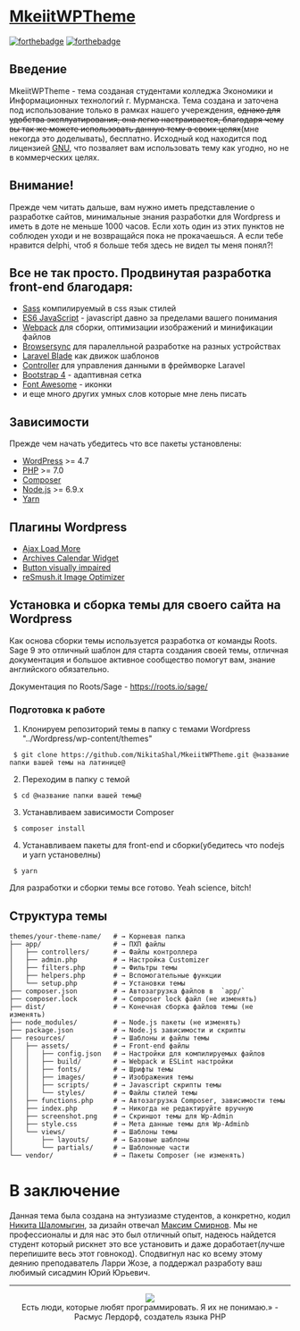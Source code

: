 # [MkeiitWPTheme](mcesii.ru)
[![forthebadge](http://forthebadge.com/images/badges/60-percent-of-the-time-works-every-time.svg)](http://forthebadge.com)
[![forthebadge](http://forthebadge.com/images/badges/you-didnt-ask-for-this.svg)](http://forthebadge.com)

## Введение 

MkeiitWPTheme - тема созданая студентами колледжа Экономики и Информационных технологий г. Мурманска. Тема создана и заточена под использование только в рамках нашего учереждения, ~~однако для удобства эксплуатирования, она легко настраивается, благодаря чему вы так же можете использовать данную тему в своих целях~~(мне некогда это доделывать), бесплатно. Исходный код находится под лицензией [GNU](https://github.com/NikitaShal/MkeiitWPTheme/blob/master/LICENSE), что позваляет вам использовать тему как угодно, но не в коммерческих целях.

## Внимание!

Прежде чем читать дальше, вам нужно иметь представление о разработке сайтов, минимальные знания разработки для Wordpress и иметь в доте не меньше 1000 часов. Если хоть один из этих пунктов не соблюден уходи и не возвращайся пока не прокачаешься. А если тебе нравится delphi, чтоб я больше тебя здесь не видел ты меня понял?!

## Все не так просто. Продвинутая разработка front-end благодаря:

* [Sass](http://sass-lang.com) компилируемый в css язык стилей
* [ES6 JavaScript](http://es6-features.org) - javascript давно за пределами вашего понимания
* [Webpack](https://webpack.github.io/) для сборки, оптимизации изображений и минификации файлов
* [Browsersync](http://www.browsersync.io/) для паралелльной разработке на разных устройствах
* [Laravel Blade](https://laravel.com/docs/5.3/blade) как движок шаблонов
* [Controller](https://github.com/soberwp/controller) для управления данными в фреймворке Laravel
* [Bootstrap 4](http://getbootstrap.com/) - адаптивная сетка
* [Font Awesome](https://fontawesome.com) - иконки
* и еще много других умных слов которые мне лень писать

## Зависимости

Прежде чем начать убедитесь что все пакеты установлены:

* [WordPress](https://wordpress.org/) >= 4.7
* [PHP](http://php.net/manual/en/install.php) >= 7.0
* [Composer](https://getcomposer.org/download/)
* [Node.js](http://nodejs.org/) >= 6.9.x
* [Yarn](https://yarnpkg.com/en/docs/install)

## Плагины Wordpress
* [Ajax Load More](https://ru.wordpress.org/plugins/ajax-load-more/)
* [Archives Calendar Widget](https://ru.wordpress.org/plugins/archives-calendar-widget/)
* [Button visually impaired](https://ru.wordpress.org/plugins/button-visually-impaired/)
* [reSmush.it Image Optimizer](https://wordpress.org/plugins/resmushit-image-optimizer/)

## Установка и сборка темы для своего сайта на Wordpress

Как основа сборки темы используется разработка от команды Roots. Sage 9 это отличный шаблон для старта создания своей темы, отличная документация и большое активное сообщество помогут вам, знание английского обязательно.

Документация по Roots/Sage - https://roots.io/sage/

### Подготовка к работе

1. Клонируем репозиторий темы в папку с темами Wordpress "../Wordpress/wp-content/themes"

```shell
 $ git clone https://github.com/NikitaShal/MkeiitWPTheme.git @название папки вашей темы на латинице@ 
 ```

2. Переходим в папку с темой

```shell
 $ cd @название папки вашей темы@ 
```

3. Устанавливаем зависимости Composer
```shell
 $ composer install 
 ```

4. Устанавливаем пакеты для front-end и сборки(убедитесь что nodejs и yarn установелны)

```shell
 $ yarn 
 ```

Для разработки и сборки темы все готово. Yeah science, bitch!

## Структура темы 

```shell
themes/your-theme-name/   # → Корневая папка
├── app/                  # → ПХП файлы
│   ├── controllers/      # → Файлы контроллера
│   ├── admin.php         # → Настройка Customizer
│   ├── filters.php       # → Фильтры темы
│   ├── helpers.php       # → Вспомогательные функции
│   └── setup.php         # → Установки темы
├── composer.json         # → Автозагрузка файлов в  `app/`
├── composer.lock         # → Composer lock файл (не изменять)
├── dist/                 # → Конечная сборка файлов темы (не изменять)
├── node_modules/         # → Node.js пакеты (не изменять)
├── package.json          # → Node.js зависимости и скрипты
├── resources/            # → Шаблоны и файлы темы
│   ├── assets/           # → Front-end файлы
│   │   ├── config.json   # → Настройки для компилируемых файлов
│   │   ├── build/        # → Webpack и ESLint настройки
│   │   ├── fonts/        # → Шрифты темы
│   │   ├── images/       # → Изображения темы
│   │   ├── scripts/      # → Javascript скрипты темы
│   │   └── styles/       # → Файлы стилей темы
│   ├── functions.php     # → Автозагрузка Composer, зависимости темы
│   ├── index.php         # → Никогда не редактируйте вручную
│   ├── screenshot.png    # → Скриншот темы для Wp-Admin
│   ├── style.css         # → Мета данные темы для Wp-Adminb
│   └── views/            # → Шаблоны темы
│       ├── layouts/      # → Базовые шаблоны
│       └── partials/     # → Шаблонные части
└── vendor/               # → Пакеты Composer (не изменять)

```

# В заключение

Данная тема была создана на энтузиазме студентов, а конкретно, кодил [Никита Шаломыгин](https://vk.com/nikitashal), за дизайн отвечал [Максим Смирнов](https://vk.com/bandle). Мы не профессионалы и для нас это был отличный опыт, надеюсь найдется студент который рискнет это все установить и даже доработает(лучше перепишите весь этот говнокод).
Сподвигнул нас ко всему этому деянию преподаватель Ларри Жозе, а поддержал разработу ваш любимый сисадмин Юрий Юрьевич. 

___

<p align="center">
  <img src="https://habrastorage.org/getpro/habr/post_images/ba6/55f/00e/ba655f00ed60949158bbb7c1ba1f394b.jpg">
  <br>
  Есть люди, которые любят программировать. Я их не понимаю.» - Расмус Лердорф, создатель языка PHP
</p>
